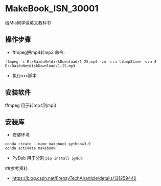 # MakeBook_ISN_30001
给Mia同学做英文教科书

## 操作步骤
- ffmpeg把mp4转mp3
命令:
```
ffmpeg -i E:/BaiduNetdiskDownload/1-25.mp4 -vn -c:a libmp3lame -q:a 4 E:/BaiduNetdiskDownload/1-25.mp3
```
- 执行xxx脚本


## 安装软件
ffmpeg  用于转mp4到mp3


## 安装库
- 安装环境
```
conda create --name makebook python=3.9
conda activate makebook
```
- PyDub   用于分割
`pip install pydub`

##参考资料
- https://blog.csdn.net/FrenzyTechAI/article/details/131259440